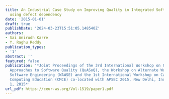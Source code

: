 ```yaml
---
title: An Industrial Case Study on Improving Quality in Integrated Software Product
  using defect dependency
date: '2015-01-01'
draft: true
publishDate: '2024-03-23T15:51:05.148540Z'
authors:
- Sai Anirudh Karre
- Y. Raghu Reddy
publication_types:
- '1'
abstract: ''
featured: false
publication: '*Joint Proceedings of the 3rd International Workshop on Quantitative
  Approaches to Software Quality (QuASoQ), the Workshop on Alternate Workforces for
  Software Engineering (WAWSE) and the 1st International Workshop on Case Method for
  Computing Education (CMCE) co-located with APSEC 2015, New Delhi, India, December
  1, 2015*'
url_pdf: https://ceur-ws.org/Vol-1519/paper1.pdf
---
```


